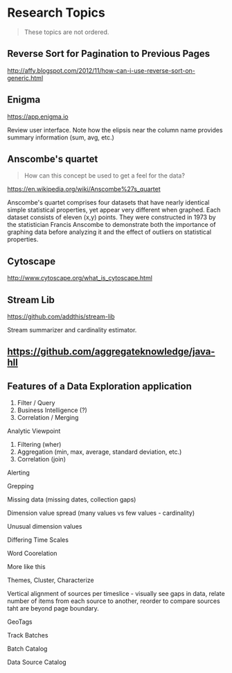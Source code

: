 # Research Topics

>These topics are not ordered.

## Reverse Sort for Pagination to Previous Pages

http://affy.blogspot.com/2012/11/how-can-i-use-reverse-sort-on-generic.html

## Enigma

https://app.enigma.io

Review user interface. Note how the elipsis near the column name provides
summary information (sum, avg, etc.)

## Anscombe's quartet

> How can this concept be used to get a feel for the data?

https://en.wikipedia.org/wiki/Anscombe%27s_quartet

Anscombe's quartet comprises four datasets that have nearly identical simple 
statistical properties, yet appear very different when graphed. Each dataset 
consists of eleven (x,y) points. They were constructed in 1973 by the 
statistician Francis Anscombe to demonstrate both the importance of graphing 
data before analyzing it and the effect of outliers on statistical properties.

## Cytoscape

http://www.cytoscape.org/what_is_cytoscape.html

## Stream Lib

https://github.com/addthis/stream-lib

Stream summarizer and cardinality estimator.

## https://github.com/aggregateknowledge/java-hll

## Features of a Data Exploration application

1. Filter / Query
2. Business Intelligence (?)
3. Correlation / Merging

Analytic Viewpoint

1. Filtering (wher)
2. Aggregation (min, max, average, standard deviation, etc.)
3. Correlation (join)

Alerting

Grepping

Missing data (missing dates, collection gaps)

Dimension value spread (many values vs few values - cardinality)

Unusual dimension values

Differing Time Scales

Word Coorelation

More like this

Themes, Cluster, Characterize

Vertical alignment of sources per timeslice - visually see gaps in data, relate number of items from each source to another, reorder to compare sources taht are beyond page boundary.

GeoTags

Track Batches

Batch Catalog

Data Source Catalog
